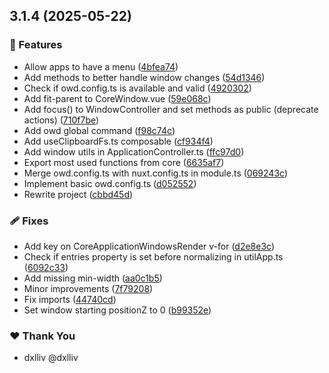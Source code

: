 ## 3.1.4 (2025-05-22)

### 🚀 Features

- Allow apps to have a menu ([4bfea74](https://github.com/owdproject/client/commit/4bfea74))
- Add methods to better handle window changes ([54d1346](https://github.com/owdproject/client/commit/54d1346))
- Check if owd.config.ts is available and valid ([4920302](https://github.com/owdproject/client/commit/4920302))
- Add fit-parent to CoreWindow.vue ([59e068c](https://github.com/owdproject/client/commit/59e068c))
- Add focus() to WindowController and set methods as public (deprecate actions) ([710f7be](https://github.com/owdproject/client/commit/710f7be))
- Add owd global command ([f98c74c](https://github.com/owdproject/client/commit/f98c74c))
- Add useClipboardFs.ts composable ([cf934f4](https://github.com/owdproject/client/commit/cf934f4))
- Add window utils in ApplicationController.ts ([ffc97d0](https://github.com/owdproject/client/commit/ffc97d0))
- Export most used functions from core ([6635af7](https://github.com/owdproject/client/commit/6635af7))
- Merge owd.config.ts with nuxt.config.ts in module.ts ([069243c](https://github.com/owdproject/client/commit/069243c))
- Implement basic owd.config.ts ([d052552](https://github.com/owdproject/client/commit/d052552))
- Rewrite project ([cbbd45d](https://github.com/owdproject/client/commit/cbbd45d))

### 🩹 Fixes

- Add key on CoreApplicationWindowsRender v-for ([d2e8e3c](https://github.com/owdproject/client/commit/d2e8e3c))
- Check if entries property is set before normalizing in utilApp.ts ([6092c33](https://github.com/owdproject/client/commit/6092c33))
- Add missing min-width ([aa0c1b5](https://github.com/owdproject/client/commit/aa0c1b5))
- Minor improvements ([7f79208](https://github.com/owdproject/client/commit/7f79208))
- Fix imports ([44740cd](https://github.com/owdproject/client/commit/44740cd))
- Set window starting positionZ to 0 ([b99352e](https://github.com/owdproject/client/commit/b99352e))

### ❤️ Thank You

- dxlliv @dxlliv